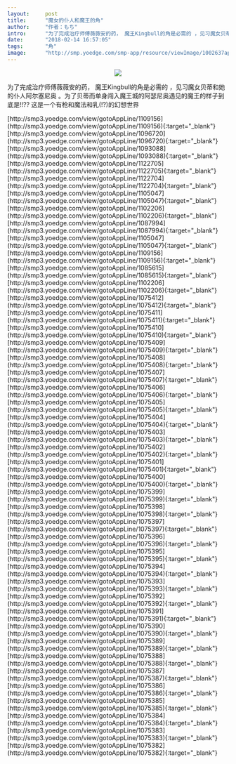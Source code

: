 ```yaml
---
layout:     post
title:      "魔女的仆人和魔王的角"
author:     "作者：もち"
intro:      "为了完成治疗师傅薇薇安的药， 魔王Kingbull的角是必需的 ，见习魔女贝蒂和她的仆人阿尔塞尼奥 。为了贝蒂而单身闯入魔王城的阿瑟尼奥遇见的魔王的样子到底是!!?? 这是一个有枪和魔法和乳(!?)的幻想世界"
date:       "2018-02-14 16:57:05"
tags:       "角"
image:      "http://smp.yoedge.com/smp-app/resource/viewImage/1002637appline.png"
---
```

<div style="text-align: center">
<p><img src="http://smp.yoedge.com/smp-app/resource/viewImage/1002637appline.png"/></p>
</div>
<p class="post-meta">
<span>为了完成治疗师傅薇薇安的药， 魔王Kingbull的角是必需的 ，见习魔女贝蒂和她的仆人阿尔塞尼奥 。为了贝蒂而单身闯入魔王城的阿瑟尼奥遇见的魔王的样子到底是!!?? 这是一个有枪和魔法和乳(!?)的幻想世界</span>
</p>
[http://smp3.yoedge.com/view/gotoAppLine/1109156](http://smp3.yoedge.com/view/gotoAppLine/1109156){:target="_blank"}
[http://smp3.yoedge.com/view/gotoAppLine/1096720](http://smp3.yoedge.com/view/gotoAppLine/1096720){:target="_blank"}
[http://smp3.yoedge.com/view/gotoAppLine/1093088](http://smp3.yoedge.com/view/gotoAppLine/1093088){:target="_blank"}
[http://smp3.yoedge.com/view/gotoAppLine/1122705](http://smp3.yoedge.com/view/gotoAppLine/1122705){:target="_blank"}
[http://smp3.yoedge.com/view/gotoAppLine/1122704](http://smp3.yoedge.com/view/gotoAppLine/1122704){:target="_blank"}
[http://smp3.yoedge.com/view/gotoAppLine/1105047](http://smp3.yoedge.com/view/gotoAppLine/1105047){:target="_blank"}
[http://smp3.yoedge.com/view/gotoAppLine/1102206](http://smp3.yoedge.com/view/gotoAppLine/1102206){:target="_blank"}
[http://smp3.yoedge.com/view/gotoAppLine/1087994](http://smp3.yoedge.com/view/gotoAppLine/1087994){:target="_blank"}
[http://smp3.yoedge.com/view/gotoAppLine/1105047](http://smp3.yoedge.com/view/gotoAppLine/1105047){:target="_blank"}
[http://smp3.yoedge.com/view/gotoAppLine/1109156](http://smp3.yoedge.com/view/gotoAppLine/1109156){:target="_blank"}
[http://smp3.yoedge.com/view/gotoAppLine/1085615](http://smp3.yoedge.com/view/gotoAppLine/1085615){:target="_blank"}
[http://smp3.yoedge.com/view/gotoAppLine/1102206](http://smp3.yoedge.com/view/gotoAppLine/1102206){:target="_blank"}
[http://smp3.yoedge.com/view/gotoAppLine/1075412](http://smp3.yoedge.com/view/gotoAppLine/1075412){:target="_blank"}
[http://smp3.yoedge.com/view/gotoAppLine/1075411](http://smp3.yoedge.com/view/gotoAppLine/1075411){:target="_blank"}
[http://smp3.yoedge.com/view/gotoAppLine/1075410](http://smp3.yoedge.com/view/gotoAppLine/1075410){:target="_blank"}
[http://smp3.yoedge.com/view/gotoAppLine/1075409](http://smp3.yoedge.com/view/gotoAppLine/1075409){:target="_blank"}
[http://smp3.yoedge.com/view/gotoAppLine/1075408](http://smp3.yoedge.com/view/gotoAppLine/1075408){:target="_blank"}
[http://smp3.yoedge.com/view/gotoAppLine/1075407](http://smp3.yoedge.com/view/gotoAppLine/1075407){:target="_blank"}
[http://smp3.yoedge.com/view/gotoAppLine/1075406](http://smp3.yoedge.com/view/gotoAppLine/1075406){:target="_blank"}
[http://smp3.yoedge.com/view/gotoAppLine/1075405](http://smp3.yoedge.com/view/gotoAppLine/1075405){:target="_blank"}
[http://smp3.yoedge.com/view/gotoAppLine/1075404](http://smp3.yoedge.com/view/gotoAppLine/1075404){:target="_blank"}
[http://smp3.yoedge.com/view/gotoAppLine/1075403](http://smp3.yoedge.com/view/gotoAppLine/1075403){:target="_blank"}
[http://smp3.yoedge.com/view/gotoAppLine/1075402](http://smp3.yoedge.com/view/gotoAppLine/1075402){:target="_blank"}
[http://smp3.yoedge.com/view/gotoAppLine/1075401](http://smp3.yoedge.com/view/gotoAppLine/1075401){:target="_blank"}
[http://smp3.yoedge.com/view/gotoAppLine/1075400](http://smp3.yoedge.com/view/gotoAppLine/1075400){:target="_blank"}
[http://smp3.yoedge.com/view/gotoAppLine/1075399](http://smp3.yoedge.com/view/gotoAppLine/1075399){:target="_blank"}
[http://smp3.yoedge.com/view/gotoAppLine/1075398](http://smp3.yoedge.com/view/gotoAppLine/1075398){:target="_blank"}
[http://smp3.yoedge.com/view/gotoAppLine/1075397](http://smp3.yoedge.com/view/gotoAppLine/1075397){:target="_blank"}
[http://smp3.yoedge.com/view/gotoAppLine/1075396](http://smp3.yoedge.com/view/gotoAppLine/1075396){:target="_blank"}
[http://smp3.yoedge.com/view/gotoAppLine/1075395](http://smp3.yoedge.com/view/gotoAppLine/1075395){:target="_blank"}
[http://smp3.yoedge.com/view/gotoAppLine/1075394](http://smp3.yoedge.com/view/gotoAppLine/1075394){:target="_blank"}
[http://smp3.yoedge.com/view/gotoAppLine/1075393](http://smp3.yoedge.com/view/gotoAppLine/1075393){:target="_blank"}
[http://smp3.yoedge.com/view/gotoAppLine/1075392](http://smp3.yoedge.com/view/gotoAppLine/1075392){:target="_blank"}
[http://smp3.yoedge.com/view/gotoAppLine/1075391](http://smp3.yoedge.com/view/gotoAppLine/1075391){:target="_blank"}
[http://smp3.yoedge.com/view/gotoAppLine/1075390](http://smp3.yoedge.com/view/gotoAppLine/1075390){:target="_blank"}
[http://smp3.yoedge.com/view/gotoAppLine/1075389](http://smp3.yoedge.com/view/gotoAppLine/1075389){:target="_blank"}
[http://smp3.yoedge.com/view/gotoAppLine/1075388](http://smp3.yoedge.com/view/gotoAppLine/1075388){:target="_blank"}
[http://smp3.yoedge.com/view/gotoAppLine/1075387](http://smp3.yoedge.com/view/gotoAppLine/1075387){:target="_blank"}
[http://smp3.yoedge.com/view/gotoAppLine/1075386](http://smp3.yoedge.com/view/gotoAppLine/1075386){:target="_blank"}
[http://smp3.yoedge.com/view/gotoAppLine/1075385](http://smp3.yoedge.com/view/gotoAppLine/1075385){:target="_blank"}
[http://smp3.yoedge.com/view/gotoAppLine/1075384](http://smp3.yoedge.com/view/gotoAppLine/1075384){:target="_blank"}
[http://smp3.yoedge.com/view/gotoAppLine/1075383](http://smp3.yoedge.com/view/gotoAppLine/1075383){:target="_blank"}
[http://smp3.yoedge.com/view/gotoAppLine/1075382](http://smp3.yoedge.com/view/gotoAppLine/1075382){:target="_blank"}


